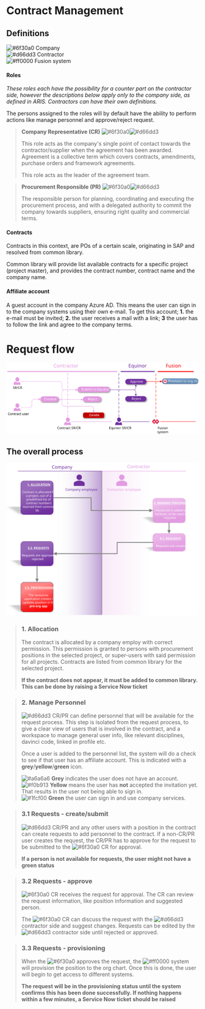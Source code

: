 # Contract Management

## Definitions
![#6f30a0](https://via.placeholder.com/15/6f30a0/000000?text=+) Company</br>
![#d66dd3](https://via.placeholder.com/15/d66dd3/000000?text=+) Contractor</br>
![#ff0000](https://via.placeholder.com/15/ff0000/000000?text=+) Fusion system</br>

#### Roles
*These roles each have the possibility for a counter part on the contractor side, however the descriptions below apply only to the company side, as defined in ARIS. Contractors can have their own definitions.*

The persons assigned to the roles will by default have the ability to perform actions like manage personnel and approve/reject request.

> **Company Representative (CR)** ![#6f30a0](https://via.placeholder.com/15/6f30a0/000000?text=+)![#d66dd3](https://via.placeholder.com/15/d66dd3/000000?text=+)
>
> This role acts as the company's single point of contact towards the contractor/supplier when the agreement has been awarded. Agreement is a collective term which covers contracts, amendments, purchase orders and framework agreements.
> 
> This role acts as the leader of the agreement team.

> **Procurement Responsible (PR)** ![#6f30a0](https://via.placeholder.com/15/6f30a0/000000?text=+)![#d66dd3](https://via.placeholder.com/15/d66dd3/000000?text=+)
> 
> The responsible person for planning, coordinating and executing the procurement process, and with a delegated authority to commit the company towards suppliers, ensuring right quality and commercial terms.

#### Contracts
Contracts in this context, are POs of a certain scale, originating in SAP and resolved from common library. 

Common library will provide list available contracts for a specific project (project master), and provides the contract number, contract name and the company name.

#### Affiliate account
A guest account in the company Azure AD. This means the user can sign in to the company systems using their own e-mail. To get this account; **1.** the e-mail must be invited; **2.** the user receives a mail with a link; **3** the user has to follow the link and agree to the company terms.

# Request flow
<p align="center">  <img src="https://github.com/equinor/fusion-app-resources/raw/master/docs/images/contracts-request-flow.svg?sanitize=true">  </p>

## The overall process

<p align="center">  <img src="https://github.com/equinor/fusion-app-resources/raw/master/docs/images/contracts-general-process.svg?sanitize=true">  </p>

>  ### 1. Allocation
> The contract is allocated by a company employ with correct permission. This permission is granted to persons with procurement positions in the selected project, or super-users with said permission for all projects.
> Contracts are listed from common library for the selected project. 
>
> **If the contract does not appear, it must be added to common library. This can be done by raising a Service Now ticket**

> ### 2. Manage Personnel
> ![#d66dd3](https://via.placeholder.com/15/d66dd3/000000?text=+) CR/PR can define personnel that will be available for the request process. 
> This step is isolated from the request process, to give a clear view of users that is involved in the contract, and a workspace to manage general user info, like relevant disciplines, davinci code, linked in profile etc.
>
> Once a user is added to the personnel list, the system will do a check to see if that user has an affiliate account. This is indicated with a **grey**/**yellow**/**green** icon. 
> 
> ![#a6a6a6](https://via.placeholder.com/15/cacaca/000000?text=+) **Grey** indicates the user does not have an account.</br>
> ![#f0b913](https://via.placeholder.com/15/f0b913/000000?text=+) **Yellow** means the user has **not** accepted the invitation yet. That results in the user not being able to sign in.</br>
> ![#1fcf00](https://via.placeholder.com/15/1fcf00/000000?text=+) **Green** the user can sign in and use company services. 

> ### 3.1 Requests - create/submit
> ![#d66dd3](https://via.placeholder.com/15/d66dd3/000000?text=+) CR/PR and any other users with a position in the contract can create requests to add personnel to the contract.
> If a non-CR/PR user creates the request, the CR/PR has to approve for the request to be submitted to the ![#6f30a0](https://via.placeholder.com/15/6f30a0/000000?text=+) CR for approval.
>  
>  **If a person is not available for requests, the user might not have a green status**

> ### 3.2 Requests - approve
>  ![#6f30a0](https://via.placeholder.com/15/6f30a0/000000?text=+) CR receives the request for approval. The  CR can review the request information, like position information and suggested person. 
>   
>   The ![#6f30a0](https://via.placeholder.com/15/6f30a0/000000?text=+) CR can discuss the request with the ![#d66dd3](https://via.placeholder.com/15/d66dd3/000000?text=+) contractor side and suggest changes. Requests can be edited by the ![#d66dd3](https://via.placeholder.com/15/d66dd3/000000?text=+) contractor side until rejected or approved.

> ### 3.3 Requests - provisioning
> When the ![#6f30a0](https://via.placeholder.com/15/6f30a0/000000?text=+) approves the request, the ![#ff0000](https://via.placeholder.com/15/ff0000/000000?text=+) system will provision the position to the org chart. Once this is done, the user will begin to get access to different systems.
>  
>  **The request will be in the provisioning status until the system confirms this has been done successfully. If nothing happens within a few minutes, a Service Now ticket should be raised**




